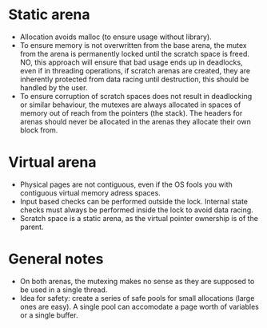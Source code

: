 # Static arena
- Allocation avoids malloc (to ensure usage without library).
- To ensure memory is not overwritten from the base arena, the mutex from the arena is permanently locked until the scratch space is freed. NO, this approach will ensure that bad usage ends up in deadlocks, even if in threading operations, if scratch arenas are created, they are inherently protected from data racing until destruction, this should be handled by the user.
- To ensure corruption of scratch spaces does not result in deadlocking or similar behaviour, the mutexes are always allocated in spaces of memory out of reach from the pointers (the stack). The headers for arenas should never be allocated in the arenas they allocate their own block from.

# Virtual arena
- Physical pages are not contiguous, even if the OS fools you with contiguous virtual memory adress spaces.
- Input based checks can be performed outside the lock. Internal state checks must always be performed inside the lock to avoid data racing.
- Scratch space is a static arena, as the virtual pointer ownership is of the parent.
# General notes
- On both arenas, the mutexing makes no sense as they are supposed to be used in a single thread.
- Idea for safety: create a series of safe pools for small allocations (large ones are easy). A single pool can accomodate a page worth of variables or a single buffer.